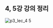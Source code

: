 ## 4, 5강 강의 정리

![p3_lec_4 5](https://user-images.githubusercontent.com/28282381/116462482-74a4ea80-a8a4-11eb-9842-e645fd27055d.png)

